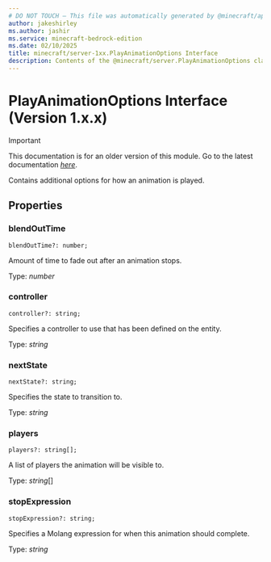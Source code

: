 ```yaml
---
# DO NOT TOUCH — This file was automatically generated by @minecraft/api-docs-generator, to report problems file an issue at https://github.com/Mojang/minecraft-scripting-libraries
author: jakeshirley
ms.author: jashir
ms.service: minecraft-bedrock-edition
ms.date: 02/10/2025
title: minecraft/server-1xx.PlayAnimationOptions Interface
description: Contents of the @minecraft/server.PlayAnimationOptions class (Version 1.x.x).
---
```

# PlayAnimationOptions Interface (Version 1.x.x)

> [!IMPORTANT]
> This documentation is for an older version of this module. Go to the latest documentation [*here*](../../../scriptapi/minecraft/server/PlayAnimationOptions.md).

Contains additional options for how an animation is played.

## Properties

### **blendOutTime**
`blendOutTime?: number;`

Amount of time to fade out after an animation stops.

Type: *number*

### **controller**
`controller?: string;`

Specifies a controller to use that has been defined on the entity.

Type: *string*

### **nextState**
`nextState?: string;`

Specifies the state to transition to. 

Type: *string*

### **players**
`players?: string[];`

A list of players the animation will be visible to.

Type: *string*[]

### **stopExpression**
`stopExpression?: string;`

Specifies a Molang expression for when this animation should complete.

Type: *string*
